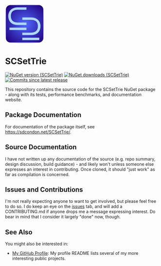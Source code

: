 ﻿![SCSetTrie Icon](src/SCSetTrie-128.png)

# SCSetTrie

[![NuGet version (SCSetTrie)](https://img.shields.io/nuget/v/SCSetTrie.svg?style=flat-square)](https://www.nuget.org/packages/SCSetTrie/) 
[![NuGet downloads (SCSetTrie)](https://img.shields.io/nuget/dt/SCSetTrie.svg?style=flat-square)](https://www.nuget.org/packages/SCSetTrie/) 
[![Commits since latest release](https://img.shields.io/github/commits-since/sdcondon/SCSetTrie/latest?style=flat-square)](https://github.com/sdcondon/SCSetTrie/compare/2.2.0...main)

This repository contains the source code for the SCSetTrie NuGet package - along with its tests, performance benchmarks, and documentation website.

## Package Documentation

For documentation of the package itself, see https://sdcondon.net/SCSetTrie/.

## Source Documentation

I have not written up any documentation of the source (e.g. repo summary, design discussion, build guidance) - and likely won't unless someone else expresses an interest in contributing.
Once cloned, it should "just work" as far as compilation is concerned.

## Issues and Contributions

I'm not really expecting anyone to want to get involved, but please feel free to do so.
I do keep an eye on the [issues](https://github.com/sdcondon/SCSetTrie/issues) tab, and will add a CONTRIBUTING.md if anyone drops me a message expressing interest.
Do bear in mind that I consider it largely "done" now, though.

## See Also

You might also be interested in:

* [My GitHub Profile](https://github.com/sdcondon): My profile README lists several of my more interesting public projects.
